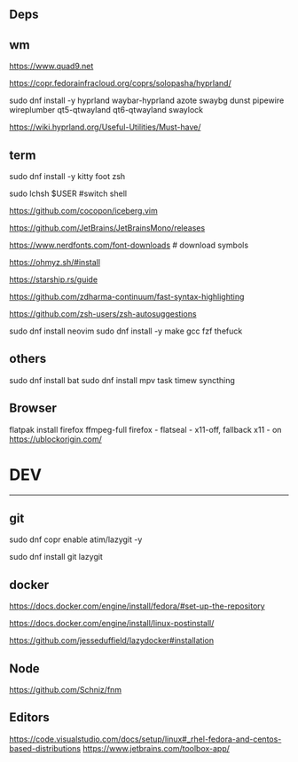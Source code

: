 Deps
---

wm
---
https://www.quad9.net

https://copr.fedorainfracloud.org/coprs/solopasha/hyprland/

sudo dnf install -y hyprland waybar-hyprland azote swaybg dunst pipewire wireplumber qt5-qtwayland qt6-qtwayland swaylock

https://wiki.hyprland.org/Useful-Utilities/Must-have/

term
---
sudo dnf install -y kitty foot zsh

sudo lchsh $USER #switch shell

https://github.com/cocopon/iceberg.vim

https://github.com/JetBrains/JetBrainsMono/releases

https://www.nerdfonts.com/font-downloads # download symbols

https://ohmyz.sh/#install

https://starship.rs/guide

https://github.com/zdharma-continuum/fast-syntax-highlighting

https://github.com/zsh-users/zsh-autosuggestions

sudo dnf install neovim
sudo dnf install -y make gcc fzf thefuck

others
---
sudo dnf install bat
sudo dnf install mpv task timew syncthing

Browser
---
flatpak install firefox ffmpeg-full
firefox - flatseal - x11-off, fallback x11 - on 
https://ublockorigin.com/

# DEV
---
git
---
sudo dnf copr enable atim/lazygit -y

sudo dnf install git lazygit

docker
---
https://docs.docker.com/engine/install/fedora/#set-up-the-repository

https://docs.docker.com/engine/install/linux-postinstall/

https://github.com/jesseduffield/lazydocker#installation

Node
---
https://github.com/Schniz/fnm

Editors
---
https://code.visualstudio.com/docs/setup/linux#_rhel-fedora-and-centos-based-distributions
https://www.jetbrains.com/toolbox-app/

